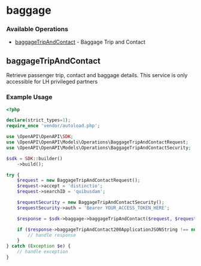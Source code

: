# baggage

### Available Operations

* [baggageTripAndContact](#baggagetripandcontact) - Baggage Trip and Contact

## baggageTripAndContact

Retrieve passenger trip, contact and baggage details. This service is only accessible for LH privileged partners

### Example Usage

```php
<?php

declare(strict_types=1);
require_once 'vendor/autoload.php';

use \OpenAPI\OpenAPI\SDK;
use \OpenAPI\OpenAPI\Models\Operations\BaggageTripAndContactRequest;
use \OpenAPI\OpenAPI\Models\Operations\BaggageTripAndContactSecurity;

$sdk = SDK::builder()
    ->build();

try {
    $request = new BaggageTripAndContactRequest();
    $request->accept = 'distinctio';
    $request->searchID = 'quibusdam';

    $requestSecurity = new BaggageTripAndContactSecurity();
    $requestSecurity->auth = 'Bearer YOUR_ACCESS_TOKEN_HERE';

    $response = $sdk->baggage->baggageTripAndContact($request, $requestSecurity);

    if ($response->baggageTripAndContact200ApplicationJSONString !== null) {
        // handle response
    }
} catch (Exception $e) {
    // handle exception
}
```
